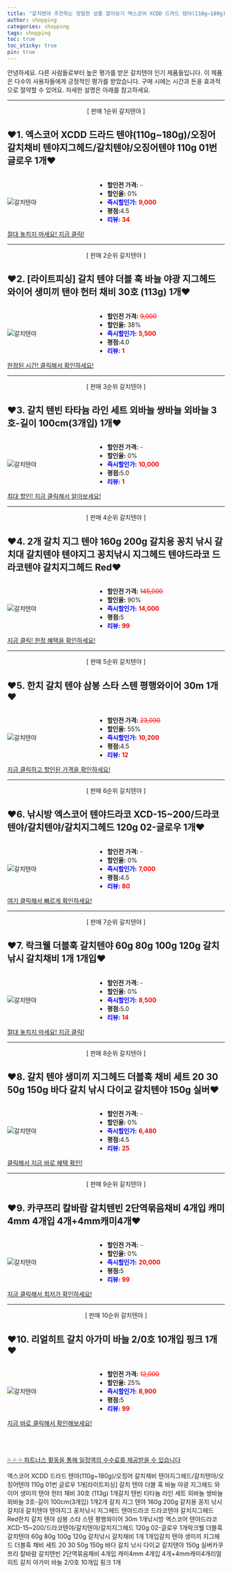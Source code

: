 ```yaml
---
title: "갈치텐야 추천하는 정밀한 상품 알아보기 엑스코어 XCDD 드라드 텐야(110g~180g)/오징어 갈치채비"
author: shopping
categories: shopping
tags: shopping
toc: true
toc_sticky: true
pin: true
---
```

안녕하세요. 다른 사람들로부터 높은 평가를 받은 갈치텐야 인기 제품들입니다. 이 제품은 다수의 사용자들에게 긍정적인 평가를 받았습니다. 구매 시에는 시간과 돈을 효과적으로 절약할 수 있어요. 자세한 설명은 아래를 참고하세요.

---
<p class="toplist" style="margin: 0 auto; display: block; width: fit-content;">[ 판매 1순위 갈치텐야 ]</p>

<h2><strong>❤️1. 엑스코어 XCDD 드라드 텐야(110g~180g)/오징어 갈치채비 텐야지그헤드/갈치텐야/오징어텐야 110g 01번 글로우 1개❤️</strong></h2>

<div style="display: flex; align-items: center;">
    <div style="flex: 0.4;">
        <img src="https://thumbnail9.coupangcdn.com/thumbnails/remote/230x230ex/image/vendor_inventory/4075/929a214a6194a0ff1964c6412be69f1920ea29629c330ee984673a7e2ff1.jpg" alt="갈치텐야" style="max-width: 100%;">
    </div>
    <div style="flex: 0.6; margin-left: 10px;">
        <ul>
            <li><strong>할인전 가격:</strong> <del style="color: red;">-</del></li>
            <li><strong>할인율:</strong> 0%</li>
            <li><span style='color:blue'><strong>즉시할인가:</strong></span> <span style='color:red'><strong>9,000</strong></span></li>
            <li><strong>평점:</strong>4.5</li>
            <li><span style='color:blue'><strong>리뷰:</strong></span> <span style='color:red'><strong>34</strong></span></li>
        </ul>
    </div>
</div>
<div class="center">
    <a href="https://selin100587001.github.io?lptag=AF9450613&subid=githubio&pageKey=6676120583&traceid=V0-153&itemId=15377201928&vendorItemId=86321056431" class="myButton">
        절대 놓치지 마세요! 지금 클릭!
    </a>
</div>


---
<p class="toplist" style="margin: 0 auto; display: block; width: fit-content;">[ 판매 2순위 갈치텐야 ]</p>

<h2><strong>❤️2. [라이트피싱] 갈치 텐야 더블 훅 바늘 야광 지그헤드 와이어 생미끼 탠야 헌터 채비 30호 (113g) 1개❤️</strong></h2>

<div style="display: flex; align-items: center;">
    <div style="flex: 0.4;">
        <img src="https://thumbnail9.coupangcdn.com/thumbnails/remote/230x230ex/image/vendor_inventory/4482/78edaafda68688d3788684c86d3ad69a9574a45cd4e4488a97ce71ff09dc.png" alt="갈치텐야" style="max-width: 100%;">
    </div>
    <div style="flex: 0.6; margin-left: 10px;">
        <ul>
            <li><strong>할인전 가격:</strong> <del style="color: red;">9,000</del></li>
            <li><strong>할인율:</strong> 38%</li>
            <li><span style='color:blue'><strong>즉시할인가:</strong></span> <span style='color:red'><strong>5,500</strong></span></li>
            <li><strong>평점:</strong>4.0</li>
            <li><span style='color:blue'><strong>리뷰:</strong></span> <span style='color:red'><strong>1</strong></span></li>
        </ul>
    </div>
</div>
<div class="center">
    <a href="https://selin100587001.github.io?lptag=AF9450613&subid=githubio&pageKey=7568040149&traceid=V0-153&itemId=19952464751&vendorItemId=87051394395" class="myButton">
        한정된 시간! 클릭해서 확인하세요!
    </a>
</div>


---
<p class="toplist" style="margin: 0 auto; display: block; width: fit-content;">[ 판매 3순위 갈치텐야 ]</p>

<h2><strong>❤️3. 갈치 텐빈 타타늄 라인 세트 외바늘 쌍바늘 외바늘 3호-길이 100cm(3개입) 1개❤️</strong></h2>

<div style="display: flex; align-items: center;">
    <div style="flex: 0.4;">
        <img src="https://thumbnail6.coupangcdn.com/thumbnails/remote/230x230ex/image/vendor_inventory/8f51/3b1a28faf6cda478c54cf229a04f227dd89191b805beff2cb73a4bd39ca7.jpg" alt="갈치텐야" style="max-width: 100%;">
    </div>
    <div style="flex: 0.6; margin-left: 10px;">
        <ul>
            <li><strong>할인전 가격:</strong> <del style="color: red;">-</del></li>
            <li><strong>할인율:</strong> 0%</li>
            <li><span style='color:blue'><strong>즉시할인가:</strong></span> <span style='color:red'><strong>10,000</strong></span></li>
            <li><strong>평점:</strong>5.0</li>
            <li><span style='color:blue'><strong>리뷰:</strong></span> <span style='color:red'><strong>1</strong></span></li>
        </ul>
    </div>
</div>
<div class="center">
    <a href="https://selin100587001.github.io?lptag=AF9450613&subid=githubio&pageKey=7842324381&traceid=V0-153&itemId=21352303589&vendorItemId=88409937406" class="myButton">
        최대 할인! 지금 클릭해서 알아보세요!
    </a>
</div>


---
<p class="toplist" style="margin: 0 auto; display: block; width: fit-content;">[ 판매 4순위 갈치텐야 ]</p>

<h2><strong>❤️4. 2개 갈치 지그 텐야 160g 200g 갈치용 꽁치 낚시 갈치대 갈치텐야 텐야지그 꽁치낚시 지그헤드 텐야드라코 드라코텐야 갈치지그헤드 Red❤️</strong></h2>

<div style="display: flex; align-items: center;">
    <div style="flex: 0.4;">
        <img src="https://thumbnail10.coupangcdn.com/thumbnails/remote/230x230ex/image/vendor_inventory/dcce/75b69f266ecccf7b58c05ae7bd41b61d929f863d571bbc4628f48c551e58.jpg" alt="갈치텐야" style="max-width: 100%;">
    </div>
    <div style="flex: 0.6; margin-left: 10px;">
        <ul>
            <li><strong>할인전 가격:</strong> <del style="color: red;">145,000</del></li>
            <li><strong>할인율:</strong> 90%</li>
            <li><span style='color:blue'><strong>즉시할인가:</strong></span> <span style='color:red'><strong>14,000</strong></span></li>
            <li><strong>평점:</strong>5</li>
            <li><span style='color:blue'><strong>리뷰:</strong></span> <span style='color:red'><strong>99</strong></span></li>
        </ul>
    </div>
</div>
<div class="center">
    <a href="https://selin100587001.github.io?lptag=AF9450613&subid=githubio&pageKey=7739505546&traceid=V0-153&itemId=20818963902&vendorItemId=87887526022" class="myButton">
        지금 클릭! 한정 혜택을 확인하세요!
    </a>
</div>


---
<p class="toplist" style="margin: 0 auto; display: block; width: fit-content;">[ 판매 5순위 갈치텐야 ]</p>

<h2><strong>❤️5. 한치 갈치 텐야 삼봉 스타 스텐 평행와이어 30m 1개❤️</strong></h2>

<div style="display: flex; align-items: center;">
    <div style="flex: 0.4;">
        <img src="https://thumbnail8.coupangcdn.com/thumbnails/remote/230x230ex/image/vendor_inventory/320a/5617725702405a18de7b80f9b4a851b9be785262fb45369692eb8fbc9780.jpg" alt="갈치텐야" style="max-width: 100%;">
    </div>
    <div style="flex: 0.6; margin-left: 10px;">
        <ul>
            <li><strong>할인전 가격:</strong> <del style="color: red;">23,000</del></li>
            <li><strong>할인율:</strong> 55%</li>
            <li><span style='color:blue'><strong>즉시할인가:</strong></span> <span style='color:red'><strong>10,200</strong></span></li>
            <li><strong>평점:</strong>4.5</li>
            <li><span style='color:blue'><strong>리뷰:</strong></span> <span style='color:red'><strong>12</strong></span></li>
        </ul>
    </div>
</div>
<div class="center">
    <a href="https://selin100587001.github.io?lptag=AF9450613&subid=githubio&pageKey=7460651229&traceid=V0-153&itemId=19445295799&vendorItemId=86556213253" class="myButton">
        지금 클릭하고 할인된 가격을 확인하세요!
    </a>
</div>


---
<p class="toplist" style="margin: 0 auto; display: block; width: fit-content;">[ 판매 6순위 갈치텐야 ]</p>

<h2><strong>❤️6. 낚시방 엑스코어 텐야드라코 XCD-15~200/드라코텐야/갈치텐야/갈치지그헤드 120g 02-글로우 1개❤️</strong></h2>

<div style="display: flex; align-items: center;">
    <div style="flex: 0.4;">
        <img src="https://thumbnail7.coupangcdn.com/thumbnails/remote/230x230ex/image/vendor_inventory/0596/6364ecfe70475948f10f33c6038538b96de2466d3a3ec95c9a4b24300bef.jpg" alt="갈치텐야" style="max-width: 100%;">
    </div>
    <div style="flex: 0.6; margin-left: 10px;">
        <ul>
            <li><strong>할인전 가격:</strong> <del style="color: red;">-</del></li>
            <li><strong>할인율:</strong> 0%</li>
            <li><span style='color:blue'><strong>즉시할인가:</strong></span> <span style='color:red'><strong>7,000</strong></span></li>
            <li><strong>평점:</strong>4.5</li>
            <li><span style='color:blue'><strong>리뷰:</strong></span> <span style='color:red'><strong>80</strong></span></li>
        </ul>
    </div>
</div>
<div class="center">
    <a href="https://selin100587001.github.io?lptag=AF9450613&subid=githubio&pageKey=6882612052&traceid=V0-153&itemId=16498275828&vendorItemId=86637283654" class="myButton">
        여기 클릭해서 빠르게 확인하세요!
    </a>
</div>


---
<p class="toplist" style="margin: 0 auto; display: block; width: fit-content;">[ 판매 7순위 갈치텐야 ]</p>

<h2><strong>❤️7. 락크웰 더블훅 갈치텐야 60g 80g 100g 120g 갈치낚시 갈치채비 1개 1개입❤️</strong></h2>

<div style="display: flex; align-items: center;">
    <div style="flex: 0.4;">
        <img src="https://thumbnail10.coupangcdn.com/thumbnails/remote/230x230ex/image/vendor_inventory/22ce/d31baba7baf9749fa4a103a6d9f183bfa70aef9f136f676915abf1b01d86.jpg" alt="갈치텐야" style="max-width: 100%;">
    </div>
    <div style="flex: 0.6; margin-left: 10px;">
        <ul>
            <li><strong>할인전 가격:</strong> <del style="color: red;">-</del></li>
            <li><strong>할인율:</strong> 0%</li>
            <li><span style='color:blue'><strong>즉시할인가:</strong></span> <span style='color:red'><strong>8,500</strong></span></li>
            <li><strong>평점:</strong>5.0</li>
            <li><span style='color:blue'><strong>리뷰:</strong></span> <span style='color:red'><strong>14</strong></span></li>
        </ul>
    </div>
</div>
<div class="center">
    <a href="https://selin100587001.github.io?lptag=AF9450613&subid=githubio&pageKey=7500813484&traceid=V0-153&itemId=19634493485&vendorItemId=86740844367" class="myButton">
        절대 놓치지 마세요! 지금 클릭!
    </a>
</div>


---
<p class="toplist" style="margin: 0 auto; display: block; width: fit-content;">[ 판매 8순위 갈치텐야 ]</p>

<h2><strong>❤️8. 갈치 텐야 생미끼 지그헤드 더블훅 채비 세트 20 30 50g 150g 바다 갈치 낚시 다이교 갈치텐야 150g 실버❤️</strong></h2>

<div style="display: flex; align-items: center;">
    <div style="flex: 0.4;">
        <img src="https://thumbnail10.coupangcdn.com/thumbnails/remote/230x230ex/image/vendor_inventory/5b20/a50c771c048248bdd88a3591d8531f8b68792a32cd6bc2c10939d6e4305e.jpg" alt="갈치텐야" style="max-width: 100%;">
    </div>
    <div style="flex: 0.6; margin-left: 10px;">
        <ul>
            <li><strong>할인전 가격:</strong> <del style="color: red;">-</del></li>
            <li><strong>할인율:</strong> 0%</li>
            <li><span style='color:blue'><strong>즉시할인가:</strong></span> <span style='color:red'><strong>6,480</strong></span></li>
            <li><strong>평점:</strong>4.5</li>
            <li><span style='color:blue'><strong>리뷰:</strong></span> <span style='color:red'><strong>25</strong></span></li>
        </ul>
    </div>
</div>
<div class="center">
    <a href="https://selin100587001.github.io?lptag=AF9450613&subid=githubio&pageKey=7429962930&traceid=V0-153&itemId=19294927825&vendorItemId=86409588512" class="myButton">
        클릭해서 지금 바로 혜택 확인!
    </a>
</div>


---
<p class="toplist" style="margin: 0 auto; display: block; width: fit-content;">[ 판매 9순위 갈치텐야 ]</p>

<h2><strong>❤️9. 카쿠쯔리 칼바람 갈치텐빈 2단역묶음채비 4개입 캐미4mm 4개입 4개+4mm캐미4개❤️</strong></h2>

<div style="display: flex; align-items: center;">
    <div style="flex: 0.4;">
        <img src="https://thumbnail9.coupangcdn.com/thumbnails/remote/230x230ex/image/vendor_inventory/d6a5/d46e70226c7c1872f904d32c4b1d45541e3afe03529bc957314c1f6f70e1.jpg" alt="갈치텐야" style="max-width: 100%;">
    </div>
    <div style="flex: 0.6; margin-left: 10px;">
        <ul>
            <li><strong>할인전 가격:</strong> <del style="color: red;">-</del></li>
            <li><strong>할인율:</strong> 0%</li>
            <li><span style='color:blue'><strong>즉시할인가:</strong></span> <span style='color:red'><strong>20,000</strong></span></li>
            <li><strong>평점:</strong>5</li>
            <li><span style='color:blue'><strong>리뷰:</strong></span> <span style='color:red'><strong>99</strong></span></li>
        </ul>
    </div>
</div>
<div class="center">
    <a href="https://selin100587001.github.io?lptag=AF9450613&subid=githubio&pageKey=8209604972&traceid=V0-153&itemId=23559830764&vendorItemId=90585830952" class="myButton">
        지금 클릭해서 최저가 확인하세요!
    </a>
</div>


---
<p class="toplist" style="margin: 0 auto; display: block; width: fit-content;">[ 판매 10순위 갈치텐야 ]</p>

<h2><strong>❤️10. 리얼히트 갈치 아가미 바늘 2/0호 10개입 핑크 1개❤️</strong></h2>

<div style="display: flex; align-items: center;">
    <div style="flex: 0.4;">
        <img src="https://thumbnail6.coupangcdn.com/thumbnails/remote/230x230ex/image/vendor_inventory/277d/b5dadaa05764927a4035e053969834c9ff8f72ba6f04c4e6585bcc690bd8.png" alt="갈치텐야" style="max-width: 100%;">
    </div>
    <div style="flex: 0.6; margin-left: 10px;">
        <ul>
            <li><strong>할인전 가격:</strong> <del style="color: red;">12,000</del></li>
            <li><strong>할인율:</strong> 25%</li>
            <li><span style='color:blue'><strong>즉시할인가:</strong></span> <span style='color:red'><strong>8,900</strong></span></li>
            <li><strong>평점:</strong>5</li>
            <li><span style='color:blue'><strong>리뷰:</strong></span> <span style='color:red'><strong>99</strong></span></li>
        </ul>
    </div>
</div>
<div class="center">
    <a href="https://selin100587001.github.io?lptag=AF9450613&subid=githubio&pageKey=8225382499&traceid=V0-153&itemId=23654452913&vendorItemId=90679809131" class="myButton">
        지금 바로 클릭해서 확인해보세요!
    </a>
</div>

<br><br><br>[💦 💦 💦 파트너스 활동을 통해 일정액의 수수료를 제공받을 수 있습니다](https://link.coupang.com/a/bcpT2c)<br><br>엑스코어 XCDD 드라드 텐야(110g~180g)/오징어 갈치채비 텐야지그헤드/갈치텐야/오징어텐야 110g 01번 글로우 1개[라이트피싱] 갈치 텐야 더블 훅 바늘 야광 지그헤드 와이어 생미끼 탠야 헌터 채비 30호 (113g) 1개갈치 텐빈 타타늄 라인 세트 외바늘 쌍바늘 외바늘 3호-길이 100cm(3개입) 1개2개 갈치 지그 텐야 160g 200g 갈치용 꽁치 낚시 갈치대 갈치텐야 텐야지그 꽁치낚시 지그헤드 텐야드라코 드라코텐야 갈치지그헤드 Red한치 갈치 텐야 삼봉 스타 스텐 평행와이어 30m 1개낚시방 엑스코어 텐야드라코 XCD-15~200/드라코텐야/갈치텐야/갈치지그헤드 120g 02-글로우 1개락크웰 더블훅 갈치텐야 60g 80g 100g 120g 갈치낚시 갈치채비 1개 1개입갈치 텐야 생미끼 지그헤드 더블훅 채비 세트 20 30 50g 150g 바다 갈치 낚시 다이교 갈치텐야 150g 실버카쿠쯔리 칼바람 갈치텐빈 2단역묶음채비 4개입 캐미4mm 4개입 4개+4mm캐미4개리얼히트 갈치 아가미 바늘 2/0호 10개입 핑크 1개